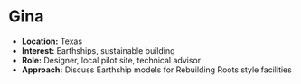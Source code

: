 # Gina

- **Location:** Texas
- **Interest:** Earthships, sustainable building
- **Role:** Designer, local pilot site, technical advisor
- **Approach:** Discuss Earthship models for Rebuilding Roots style facilities
